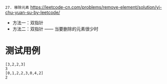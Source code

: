
`27. 移除元素` https://leetcode-cn.com/problems/remove-element/solution/yi-chu-yuan-su-by-leetcode/
- 方法一：双指针
- 方法二：双指针 —— 当要删除的元素很少时

# 测试用例

```
[3,2,2,3]
3
[0,1,2,2,3,0,4,2]
2
```
